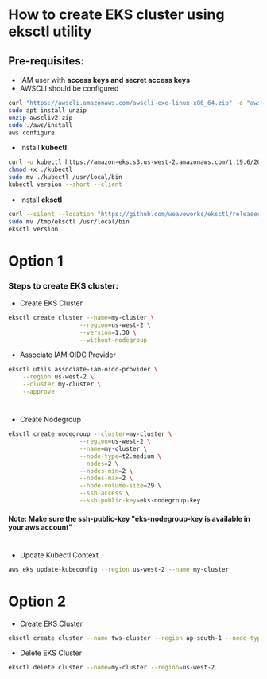 # How to create EKS cluster using eksctl utility

## Pre-requisites:

- IAM user with **access keys and secret access keys**
- AWSCLI should be configured

```bash
curl "https://awscli.amazonaws.com/awscli-exe-linux-x86_64.zip" -o "awscliv2.zip"
sudo apt install unzip
unzip awscliv2.zip
sudo ./aws/install
aws configure
```

- Install **kubectl**

```bash
curl -o kubectl https://amazon-eks.s3.us-west-2.amazonaws.com/1.19.6/2021-01-05/bin/linux/amd64/kubectl
chmod +x ./kubectl
sudo mv ./kubectl /usr/local/bin
kubectl version --short --client
```

- Install **eksctl**

```bash
curl --silent --location "https://github.com/weaveworks/eksctl/releases/latest/download/eksctl_$(uname -s)_amd64.tar.gz" | tar xz -C /tmp
sudo mv /tmp/eksctl /usr/local/bin
eksctl version
```

# Option 1

### Steps to create EKS cluster:

- Create EKS Cluster

```bash
eksctl create cluster --name=my-cluster \
                    --region=us-west-2 \
                    --version=1.30 \
                    --without-nodegroup
```

- Associate IAM OIDC Provider

```bash
eksctl utils associate-iam-oidc-provider \
    --region us-west-2 \
    --cluster my-cluster \
    --approve
```

#

- Create Nodegroup

```bash
eksctl create nodegroup --cluster=my-cluster \
                    --region=us-west-2 \
                    --name=my-cluster \
                    --node-type=t2.medium \
                    --nodes=2 \
                    --nodes-min=2 \
                    --nodes-max=2 \
                    --node-volume-size=29 \
                    --ssh-access \
                    --ssh-public-key=eks-nodegroup-key
```

#### Note: Make sure the ssh-public-key "eks-nodegroup-key is available in your aws account"

#

- Update Kubectl Context

```bash
aws eks update-kubeconfig --region us-west-2 --name my-cluster
```

# Option 2

- Create EKS Cluster

```bash
eksctl create cluster --name tws-cluster --region ap-south-1 --node-type t3.small --nodes-min 2 --nodes-max 3
```

- Delete EKS Cluster

```bash
eksctl delete cluster --name=my-cluster --region=us-west-2
```
